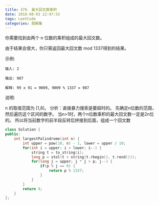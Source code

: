 ```yaml
---
title: 479. 最大回文数乘积
date: 2018-08-03 22:47:53
tags: LeetCode
categories: 题解集
---
```



你需要找到由两个 n 位数的乘积组成的最大回文数。

由于结果会很大，你只需返回最大回文数 mod 1337得到的结果。

示例:
```
输入: 2

输出: 987

解释: 99 x 91 = 9009, 9009 % 1337 = 987
```
说明:

n 的取值范围为 [1,8]。
分析：直接暴力搜索是要超时的。
先确定n位数的范围，然后遍历这个区间的数字。
当n>1时，两个n位数乘积的最大回文数一定是2n位的。
所以将当前数字的前半段反转后拼接到后面，组成一个回文数

```cpp
class Solution {
public:
    int largestPalindrome(int n) {
        int upper = pow(10, n) - 1, lower = upper / 10;
        for(int i = upper; i > lower; i--) {
            string t = to_string(i);
            long p = stol(t + string(t.rbegin(), t.rend()));
            for(long j = upper; j * j > p; j--) {
                if(p % j == 0) {
                    return p % 1337;
                }
            }
        }
        return 9;
    }
};
```